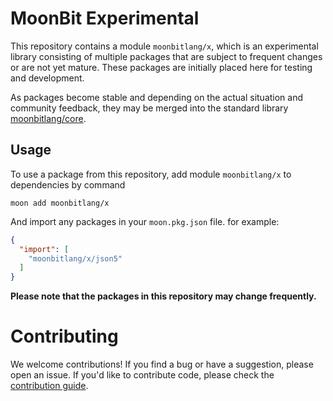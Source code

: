 # MoonBit Experimental

This repository contains a module `moonbitlang/x`, which is an experimental 
library consisting of multiple packages that are subject to frequent changes or are 
not yet mature. These packages are initially placed here for testing and development.

As packages become stable and depending on the actual situation and community feedback, 
they may be merged into the standard library [moonbitlang/core](https://github.com/moonbitlang/core).

## Usage

To use a package from this repository, add module `moonbitlang/x` to 
dependencies by command

```
moon add moonbitlang/x
``` 

And import any packages in your `moon.pkg.json` file. for example:

```json
{
  "import": [
    "moonbitlang/x/json5"
  ]
}
```

**Please note that the packages in this repository may change frequently.**

# Contributing

We welcome contributions! If you find a bug or have a suggestion, please open an issue. 
If you'd like to contribute code, please check the [contribution guide](https://github.com/moonbitlang/core/blob/main/CONTRIBUTING.md).

